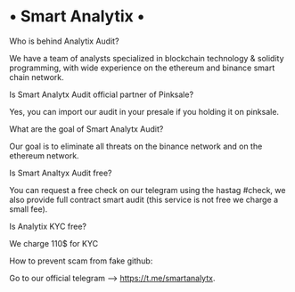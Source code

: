 # • Smart Analytix •  

Who is behind Analytix Audit?

We have a team of analysts specialized in blockchain technology & solidity programming, with wide experience on the ethereum and binance smart chain network.

Is Smart Analytx Audit official partner of Pinksale?

Yes, you can import our audit in your presale if you holding it on pinksale.

What are the goal of Smart Analytx Audit?

Our goal is to eliminate all threats on the binance network and on the ethereum network.

Is Smart Analtyx Audit free?

You can request a free check on our telegram using the hastag #check, we also provide full contract smart audit (this service is not free we charge a small fee).

Is Analytix KYC free?

We charge 110$ for KYC

How to prevent scam from fake github:

Go to our official telegram --> https://t.me/smartanalytx.
